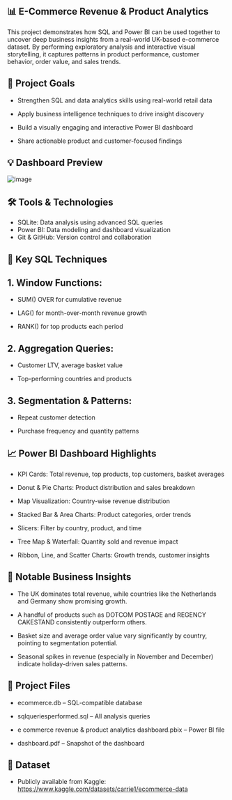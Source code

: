 ## 📊 E-Commerce Revenue & Product Analytics
This project demonstrates how SQL and Power BI can be used together to uncover deep business insights from a real-world UK-based e-commerce dataset. By performing exploratory analysis and interactive visual storytelling, it captures patterns in product performance, customer behavior, order value, and sales trends.

## 🚀 Project Goals
- Strengthen SQL and data analytics skills using real-world retail data

- Apply business intelligence techniques to drive insight discovery

- Build a visually engaging and interactive Power BI dashboard

- Share actionable product and customer-focused findings

## 💡 Dashboard Preview

![image](https://github.com/user-attachments/assets/a82569d3-fdbb-4f85-b116-f43938f8c39d)


##  🛠️ Tools & Technologies
- SQLite:	Data analysis using advanced SQL queries
- Power BI:	Data modeling and dashboard visualization
- Git & GitHub:	Version control and collaboration

##  🧠 Key SQL Techniques
##  1. Window Functions:

- SUM() OVER for cumulative revenue

- LAG() for month-over-month revenue growth

- RANK() for top products each period

##  2. Aggregation Queries:

- Customer LTV, average basket value

- Top-performing countries and products

##  3. Segmentation & Patterns:

- Repeat customer detection

- Purchase frequency and quantity patterns

##  📈 Power BI Dashboard Highlights
- KPI Cards: Total revenue, top products, top customers, basket averages

- Donut & Pie Charts: Product distribution and sales breakdown

- Map Visualization: Country-wise revenue distribution

- Stacked Bar & Area Charts: Product categories, order trends

- Slicers: Filter by country, product, and time

- Tree Map & Waterfall: Quantity sold and revenue impact

- Ribbon, Line, and Scatter Charts: Growth trends, customer insights


##  📌 Notable Business Insights
- The UK dominates total revenue, while countries like the Netherlands and Germany show promising growth.

- A handful of products such as DOTCOM POSTAGE and REGENCY CAKESTAND consistently outperform others.

- Basket size and average order value vary significantly by country, pointing to segmentation potential.

- Seasonal spikes in revenue (especially in November and December) indicate holiday-driven sales patterns.

##  📂 Project Files
- ecommerce.db – SQL-compatible database

- sqlqueriesperformed.sql – All analysis queries

- e commerce revenue & product analytics dashboard.pbix – Power BI file

- dashboard.pdf – Snapshot of the dashboard

##  📎 Dataset
- Publicly available from Kaggle: https://www.kaggle.com/datasets/carrie1/ecommerce-data

